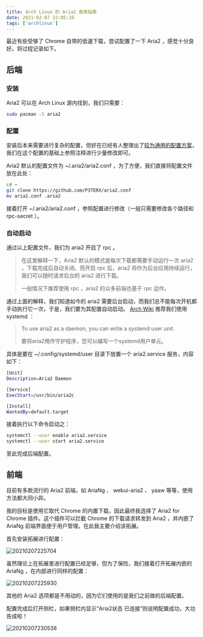 ```yaml
---
title: Arch Linux 的 Aria2 食用指南
date: 2021-02-07 22:05:28
tags: ['archlinux']
---
```


最近有些受够了 Chrome 自带的低速下载，尝试配置了一下 Aria2 ，感觉十分良好。将过程记录如下。

## 后端

### 安装
Aria2 可以在 Arch Linux 源内找到，我们只需要：

```bash
sudo pacman -S aria2
```

### 配置

安装后本来需要进行复杂的配置，但好在已经有人整理出了[较为通用的配置方案](https://github.com/P3TERX/aria2.conf)，我们在这个配置的基础上参照注释进行少量修改即可。

Aria2 默认的配置文件为 ~/.aria2/aria2.conf ，为了方便，我们直接将配置文件放在此处：

```bash
cd ~
git clone https://github.com/P3TERX/aria2.conf
mv aria2.conf .aria2
```

接着打开 ~/.aria2/aria2.conf ，参照配置进行修改（一般只需要修改各个路径和 rpc-secret ）。

### 自动启动

通过以上配置文件，我们为 aria2 开启了 rpc 。

> 在这里解释一下，Aria2 默认的模式是每次下载都需要手动运行一次 aria2 ，下载完成后自动关闭。而开启 rpc 后，aria2 将作为后台应用持续运行，我们可以随时请求后台的 aria2 进行下载。
> 
> 一般情况下推荐使用 rpc ，aria2 的众多前端也基于 rpc 运作。

通过上面的解释，我们知道如今的 aria2 需要后台启动，而我们总不能每次开机都手动执行它一次，于是，我们要为其配置自动启动。 [Arch Wiki](https://wiki.archlinux.org/index.php/aria2) 推荐我们使用 systemd ：

> To use aria2 as a daemon, you can write a systemd user unit.
>
> 要将aria2用作守护程序，您可以编写一个systemd用户单元。

具体是要在 ~/.config/systemd/user 目录下放置一个 aria2.service 服务，内容如下：

```bash
[Unit]
Description=Aria2 Daemon

[Service]
ExecStart=/usr/bin/aria2c

[Install]
WantedBy=default.target
```

接着执行以下命令启动之：

```bash
systemctl --user enable aria2.service
systemctl --user start aria2.service
```

至此完成后端配置。

## 前端

目前有多款流行的 Aria2 前端，如 AriaNg 、 webui-aria2 、 yaaw 等等，使用方法都大同小异。

我的目标是使用它取代 Chrome 的内置下载，因此最终我选择了 Aria2 for Chrome 插件。这个插件可以拦截 Chrome 的下载请求转发到 Aria2 ，并内嵌了 AriaNg 前端界面便于用户管理。在此我主要介绍该拓展。

首先安装拓展进行配置：

![20210207225704](https://rmt.dogedoge.com/fetch/allwens-work/storage/20210207225704.png)

虽然理论上在拓展里进行配置已经足够，但为了保险，我们接着打开拓展内嵌的 AriaNg ，在内部进行同样的配置：

![20210207225930](https://rmt.dogedoge.com/fetch/allwens-work/storage/20210207225930.png)

其他的 Aria2 选项都是不用动的，因为它们使用的是我们之前做的后端配置。

配置完成后打开侧栏，如果侧栏内显示“Aria2状态 已连接”则说明配置成功，大功告成啦！

![20210207230538](https://rmt.dogedoge.com/fetch/allwens-work/storage/20210207230538.png)